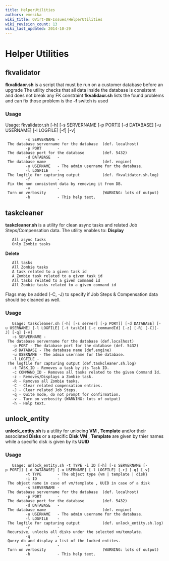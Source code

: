 ```yaml
---
title: HelperUtilities
authors: emesika
wiki_title: OVirt-DB-Issues/HelperUtilities
wiki_revision_count: 13
wiki_last_updated: 2014-10-29
---
```


# Helper Utilities

## fkvalidator

**fkvalidaor.sh** is a script that must be run on a customer database before an upgrade
The utility checks that all data inside the database is consistent and does not break any FK constraint
**fkvalidaor.sh** lists the found problems and can fix those problem is the **-f** switch is used

### Usage

Usage: fkvalidator.sh [-h] [-s SERVERNAME [-p PORT]] [-d DATABASE] [-u USERNAME] [-l LOGFILE] [-f] [-v]

             -s SERVERNAME - The database servername for the database  (def. localhost)
             -p PORT       - The database port for the database        (def. 5432)
             -d DATABASE   - The database name                         (def. engine)
             -u USERNAME   - The admin username for the database.
             -l LOGFILE    - The logfile for capturing output          (def. fkvalidator.sh.log)
             -f            - Fix the non consistent data by removing it from DB.
             -v            - Turn on verbosity                         (WARNING: lots of output)
             -h            - This help text.

## taskcleaner

**taskcleaner.sh** is a utility for clean async tasks and related Job Steps/Compensation data.
The utility enables to:
**Display**

       All async tasks
       Only Zombie tasks

**Delete**

       All tasks
       All Zombie tasks
       A task related to a given task id
       A Zombie task related to a given task id
       All tasks related to a given command id
       All Zombie tasks related to a given command id

Flags may be added (-C, -J) to specify if Job Steps & Compensation data should be cleaned as well.

### Usage

       Usage: taskcleaner.sh [-h] [-s server] [-p PORT]] [-d DATABASE] [-u USERNAME] [-l LOGFILE] [-t taskId] [-c commandId] [-z] [-R] [-C][-J] [-q] [-v]
       -s SERVERNAME - The database servername for the database (def.localhost)
       -p PORT - The database port for the database (def. 5432)
       -d DATABASE - The database name (def.engine)
       -u USERNAME - The admin username for the database.
       -l LOGFILE - The logfile for capturing output (def.taskcleaner.sh.log)
       -t TASK_ID - Removes a task by its Task ID.
       -c COMMAND_ID - Removes all tasks related to the given Command Id.
       -z - Removes/Displays a Zombie task.
       -R - Removes all Zombie tasks.
       -C - Clear related compensation entries.
       -J - Clear related Job Steps.
       -q - Quite mode, do not prompt for confirmation.
       -v - Turn on verbosity (WARNING: lots of output)
       -h - Help text.

## unlock_entity

**unlock_entity.sh** is a utility for unlocing **VM** , **Template** and/or their associated **Disks** or a specific **Disk**
**VM** , **Template** are given by thier names while a specific disk is given by its **UUID**

### Usage

       Usage: unlock_entity.sh -t TYPE -i ID [-h] [-s SERVERNAME [-p PORT]] [-d DATABASE] [-u USERNAME] [-l LOGFILE] [-r] [-q] [-v]
             -t TYPE       - The object type {vm | template | disk} 
             -i ID         - The object name in case of vm/template , UUID in case of a disk 
             -s SERVERNAME - The database servername for the database  (def. localhost)
             -p PORT       - The database port for the database        (def. 5432)
             -d DATABASE   - The database name                         (def. engine)
             -u USERNAME   - The admin username for the database.
             -l LOGFILE    - The logfile for capturing output          (def. unlock_entity.sh.log)
             -r            - Recursive, unlocks all disks under the selected vm/template.
             -q            - Query db and display a list of the locked entites.
             -v            - Turn on verbosity                         (WARNING: lots of output)
             -h            - This help text.
